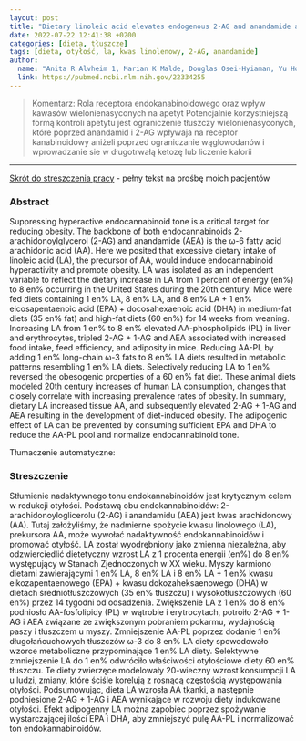 ```yaml
---
layout: post
title: "Dietary linoleic acid elevates endogenous 2-AG and anandamide and induces obesity"
date: 2022-07-22 12:41:38 +0200
categories: [dieta, tłuszcze]
tags: [dieta, otyłość, la, kwas linolenowy, 2-AG, anandamide]
author:
  name: "Anita R Alvheim 1, Marian K Malde, Douglas Osei-Hyiaman, Yu Hong Lin, Robert J Pawlosky, Lise Madsen, Karsten Kristiansen, Livar Frøyland, Joseph R Hibbeln" 
  link: https://pubmed.ncbi.nlm.nih.gov/22334255
---
```

> Komentarz: Rola receptora endokanabinoidowego oraz wpływ kawasów wielonienasyconych na apetyt
> Potencjalnie korzystniejszą formą kontroli apetytu jest ograniczenie tłuszczy wielonienasyconych, które poprzed anandamid i 2-AG wpływaja na receptor kanabinoidowy aniżeli poprzed ograniczanie wąglowodanów i wprowadzanie sie w długotrwałą ketozę lub liczenie kalorii
<hr>


[Skrót do streszczenia pracy](https://pubmed.ncbi.nlm.nih.gov/22334255/) - pełny tekst na prośbę moich pacjentów

### Abstract
Suppressing hyperactive endocannabinoid tone is a critical target for reducing obesity. The backbone of both endocannabinoids 2-arachidonoylglycerol (2-AG) and anandamide (AEA) is the ω-6 fatty acid arachidonic acid (AA). Here we posited that excessive dietary intake of linoleic acid (LA), the precursor of AA, would induce endocannabinoid hyperactivity and promote obesity. LA was isolated as an independent variable to reflect the dietary increase in LA from 1 percent of energy (en%) to 8 en% occurring in the United States during the 20th century. Mice were fed diets containing 1 en% LA, 8 en% LA, and 8 en% LA + 1 en% eicosapentaenoic acid (EPA) + docosahexaenoic acid (DHA) in medium-fat diets (35 en% fat) and high-fat diets (60 en%) for 14 weeks from weaning. Increasing LA from 1 en% to 8 en% elevated AA-phospholipids (PL) in liver and erythrocytes, tripled 2-AG + 1-AG and AEA associated with increased food intake, feed efficiency, and adiposity in mice. Reducing AA-PL by adding 1 en% long-chain ω-3 fats to 8 en% LA diets resulted in metabolic patterns resembling 1 en% LA diets. Selectively reducing LA to 1 en% reversed the obesogenic properties of a 60 en% fat diet. These animal diets modeled 20th century increases of human LA consumption, changes that closely correlate with increasing prevalence rates of obesity. In summary, dietary LA increased tissue AA, and subsequently elevated 2-AG + 1-AG and AEA resulting in the development of diet-induced obesity. The adipogenic effect of LA can be prevented by consuming sufficient EPA and DHA to reduce the AA-PL pool and normalize endocannabinoid tone.

Tłumaczenie automatyczne:

### Streszczenie
Stłumienie nadaktywnego tonu endokannabinoidów jest krytycznym celem w redukcji otyłości. Podstawą obu endokannabinoidów: 2-arachidonoyloglicerolu (2-AG) i anandamidu (AEA) jest kwas arachidonowy (AA). Tutaj założyliśmy, że nadmierne spożycie kwasu linolowego (LA), prekursora AA, może wywołać nadaktywność endokannabinoidów i promować otyłość. LA został wyodrębniony jako zmienna niezależna, aby odzwierciedlić dietetyczny wzrost LA z 1 procenta energii (en%) do 8 en% występujący w Stanach Zjednoczonych w XX wieku. Myszy karmiono dietami zawierającymi 1 en% LA, 8 en% LA i 8 en% LA + 1 en% kwasu eikozapentaenowego (EPA) + kwasu dokozaheksaenowego (DHA) w dietach średniotłuszczowych (35 en% tłuszczu) i wysokotłuszczowych (60 en%) przez 14 tygodni od odsadzenia. Zwiększenie LA z 1 en% do 8 en% podniosło AA-fosfolipidy (PL) w wątrobie i erytrocytach, potroiło 2-AG + 1-AG i AEA związane ze zwiększonym pobraniem pokarmu, wydajnością paszy i tłuszczem u myszy. Zmniejszenie AA-PL poprzez dodanie 1 en% długołańcuchowych tłuszczów ω-3 do 8 en% LA diety spowodowało wzorce metaboliczne przypominające 1 en% LA diety. Selektywne zmniejszenie LA do 1 en% odwróciło właściwości otyłościowe diety 60 en% tłuszczu. Te diety zwierzęce modelowały 20-wieczny wzrost konsumpcji LA u ludzi, zmiany, które ściśle korelują z rosnącą częstością występowania otyłości. Podsumowując, dieta LA wzrosła AA tkanki, a następnie podniesione 2-AG + 1-AG i AEA wynikające w rozwoju diety indukowane otyłości. Efekt adipogenny LA można zapobiec poprzez spożywanie wystarczającej ilości EPA i DHA, aby zmniejszyć pulę AA-PL i normalizować ton endokannabinoidów.
